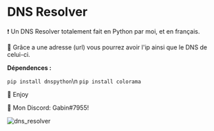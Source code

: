 # DNS Resolver
❗ Un DNS Resolver totalement fait en Python par moi, et en français.

🔮 Grâce a une adresse (url) vous pourrez avoir l'ip ainsi que le DNS de celui-ci.

__Dépendences :__

```pip install dnspython```\n
```pip install colorama```

💖 Enjoy

🎫 Mon Discord: Gabin#7955!

![dns_resolver](https://user-images.githubusercontent.com/79531012/120897832-61fe9d80-c628-11eb-832f-a64c94587a43.png)

